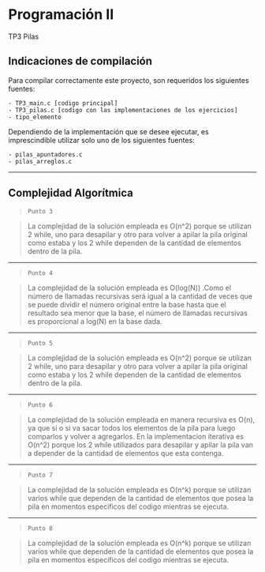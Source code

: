# Programación II
TP3 Pilas

## Indicaciones de compilación

Para compilar correctamente este proyecto, son requeridos los siguientes fuentes:
```
- TP3_main.c [codigo principal]
- TP3_pilas.c [codigo con las implementaciones de los ejercicios]
- tipo_elemento
```
Dependiendo de la implementación que se desee ejecutar, es imprescindible utilizar solo uno de los siguientes fuentes:

```
- pilas_apuntadores.c
- pilas_arreglos.c
```

---
## Complejidad Algorítmica

> `Punto 3`

> La complejidad de la solución empleada es O(n^2) porque se utilizan 2 while, uno para desapilar y otro para volver a apilar la pila original como estaba y los 2 while dependen de la cantidad de elementos dentro de la pila.

---

> `Punto 4`

> La complejidad de la solución empleada es O(log(N)) .Como el número de llamadas recursivas será igual a la cantidad de veces que se puede dividir el número original entre la base hasta que el resultado sea menor que la base, el número de llamadas recursivas es proporcional a log(N) en la base dada.

---

> `Punto 5`

> La complejidad de la solución empleada es O(n^2) porque se utilizan 2 while, uno para desapilar y otro para volver a apilar la pila original como estaba y los 2 while dependen de la cantidad de elementos dentro de la pila.

---

> `Punto 6`

> La complejidad de la solución empleada en manera recursiva es O(n), ya que si o si va sacar todos los elementos de la pila para luego comparlos y volver a agregarlos. 
> En la implementacion iterativa es O(n^2) porque los 2 while utilizados para desapilar y apilar la pila van a depender de la cantidad de elementos que esta contenga.

---

> `Punto 7`

> La complejidad de la solución empleada es O(n^k) porque se utilizan varios while que dependen de la cantidad de elementos que posea la pila en momentos especificos del codigo mientras se ejecuta.

---

> `Punto 8`

> La complejidad de la solución empleada es O(n^k) porque se utilizan varios while que dependen de la cantidad de elementos que posea la pila en momentos especificos del codigo mientras se ejecuta.